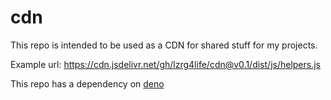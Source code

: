 # cdn

This repo is intended to be used as a CDN for shared stuff for my projects.

Example url: https://cdn.jsdelivr.net/gh/lzrg4life/cdn@v0.1/dist/js/helpers.js

This repo has a dependency on [deno](https://deno.land)
